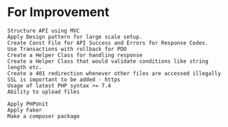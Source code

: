 # For Improvement
    Structure API using MVC
    Apply Design pattern for large scale setup.
    Create Const File for API Success and Errors for Response Codes.
    Use Transactions with rollback for PDO
    Create a Helper Class for handling response
    Create a Helper Class that would validate conditions like string length etc.
    Create a 401 redirection whenever other files are accessed illegally
    SSL is important to be added - https
    Usage of latest PHP syntax >= 7.4
    Ability to upload files

    Apply PHPUnit
    Apply Faker
    Make a composer package